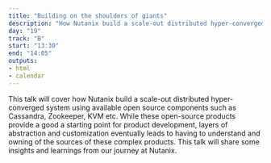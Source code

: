 ```yaml
---
title: "Building on the shoulders of giants"
description: "How Nutanix build a scale-out distributed hyper-converged system using available open source components such as Cassandra, Zookeeper, KVM..."
day: "19"
track: "B"
start: "13:30"
end: "14:05"
outputs:
- html
- calendar
---
```


This talk will cover how Nutanix build a scale-out distributed hyper-converged system using available open source components such as Cassandra, Zookeeper, KVM etc. While these open-source products provide a good a starting point for product development, layers of abstraction and customization eventually leads to having to understand and owning of the sources of these complex products. This talk will share some insights and learnings from our journey at Nutanix.